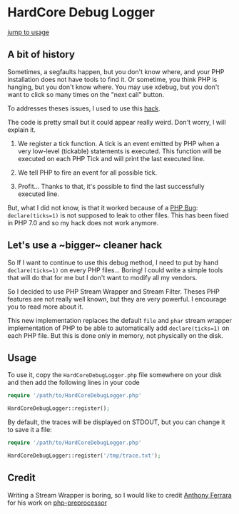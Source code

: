 # HardCore Debug Logger

[jump to usage](#user-content-usage)

## A bit of history

Sometimes, a segfaults happen, but you don't know where, and your PHP
installation does not have tools to find it. Or sometime, you think PHP is
hanging, but you don't know where. You may use xdebug, but you don't want to
click so many times on the "next call" button.

To addresses theses issues, I used to use this [hack](https://gist.github.com/lyrixx/17074868cdfabd4c783e).

The code is pretty small but it could appear really weird. Don't worry, I will
explain it.

1. We register a tick function. A tick is an event emitted by PHP when a very
low-level (tickable) statements is executed. This function will be executed on
each PHP Tick and will print the last executed line.

2. We tell PHP to fire an event for all possible tick.

3. Profit... Thanks to that, it's possible to find the last successfully
executed line.

But, what I did not know, is that it worked because of a [PHP
Bug](https://bugs.php.net/bug.php?id=77901): `declare(ticks=1)` is not supposed
to leak to other files. This has been fixed in PHP 7.0 and so my hack does not
work anymore.

## Let's use a ~bigger~ cleaner hack

So If I want to continue to use this debug method, I need to put by hand
`declare(ticks=1)` on every PHP files... Boring! I could write a simple tools
that will do that for me but I don't want to modify all my vendors.

So I decided to use PHP Stream Wrapper and Stream Filter. Theses PHP features
are not really well known, but they are very powerful. I encourage you to read
more about it.

This new implementation replaces the default `file` and `phar` stream wrapper
implementation of PHP to be able to automatically add `declare(ticks=1)` on each
PHP file. But this is done only in memory, not physically on the disk.

## Usage


To use it, copy the `HardCoreDebugLogger.php` file somewhere on your disk and
then add the following lines in your code

```php
require '/path/to/HardCoreDebugLogger.php'

HardCoreDebugLogger::register();
```

By default, the traces will be displayed on STDOUT, but you can change it to
save it a file:


```php
require '/path/to/HardCoreDebugLogger.php'

HardCoreDebugLogger::register('/tmp/trace.txt');
```

## Credit

Writing a Stream Wrapper is boring, so I would like to credit [Anthony
Ferrara](https://twitter.com/ircmaxell) for his work on
[php-preprocessor](https://github.com/ircmaxell/php-preprocessor)
